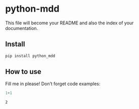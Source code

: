 # python-mdd


<!-- WARNING: THIS FILE WAS AUTOGENERATED! DO NOT EDIT! -->

This file will become your README and also the index of your
documentation.

## Install

``` sh
pip install python_mdd
```

## How to use

Fill me in please! Don’t forget code examples:

``` python
1+1
```

    2
